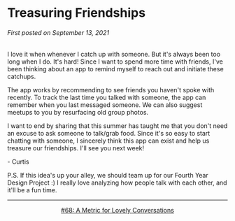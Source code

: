 # Treasuring Friendships

###### First posted on September 13, 2021

I love it when whenever I catch up with someone. But it's always been too long when I do. It's hard! Since I want to spend more time with friends, I've been thinking about an app to remind myself to reach out and initiate these catchups.

The app works by recommending to see friends you haven't spoke with recently. To track the last time you talked with someone, the app can remember when you last messaged someone. We can also suggest meetups to you by resurfacing old group photos.

I want to end by sharing that this summer has taught me that you don't need an excuse to ask someone to talk/grab food. Since it's so easy to start chatting with someone, I sincerely think this app can exist and help us treasure our friendships. I'll see you next week!

\- Curtis

P.S. If this idea's up your alley, we should team up for our Fourth Year Design Project :) I really love analyzing how people talk with each other, and it'll be a fun time.

<!--START OF FOOTER-->
<hr style="margin-top:9px;height:1px;border: 0;background-image: linear-gradient(to right, rgba(0, 0, 0, 0.0), rgba(0, 0, 0, 0.5),rgba(0, 0, 0, 0.0));">
<!--START OF ISSUE NAVIGATION LINKS-->
<p align="center"><a href='068_a_metric_for_lovely_conversations.md'>#68: A Metric for Lovely Conversations</a></p>
<!--START OF ISSUE NAVIGATION LINKS-->
<!--END OF FOOTER-->
